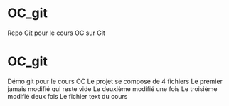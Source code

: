 # OC_git
Repo Git pour le cours OC sur Git
# OC_git
Démo git pour le cours OC
Le projet se compose de 4 fichiers 
Le premier jamais modifié qui reste vide
Le deuxième modifié une fois
Le troisième modifié deux fois
Le fichier text du cours
